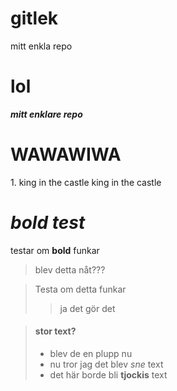 # gitlek
mitt enkla repo

# lol
***mitt enklare repo***

<h1>WAWAWIWA</h1>
1. king in the castle king in the castle

# *bold test*
testar om **bold** funkar

> blev detta nåt???


> Testa om detta funkar
>
>> ja det gör det

> #### stor text?
>
> - blev de en plupp nu
> - nu tror jag det blev *sne* text
> - det här borde bli **tjockis** text
